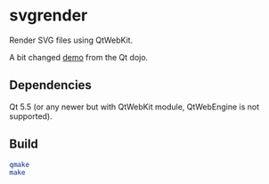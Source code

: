# svgrender

Render SVG files using QtWebKit.

A bit changed [demo](https://blog.qt.io/blog/2008/08/06/webkit-based-svg-rasterizer/) from the Qt dojo.

## Dependencies

Qt 5.5 (or any newer but with QtWebKit module, QtWebEngine is not supported).

## Build

```bash
qmake
make
```
